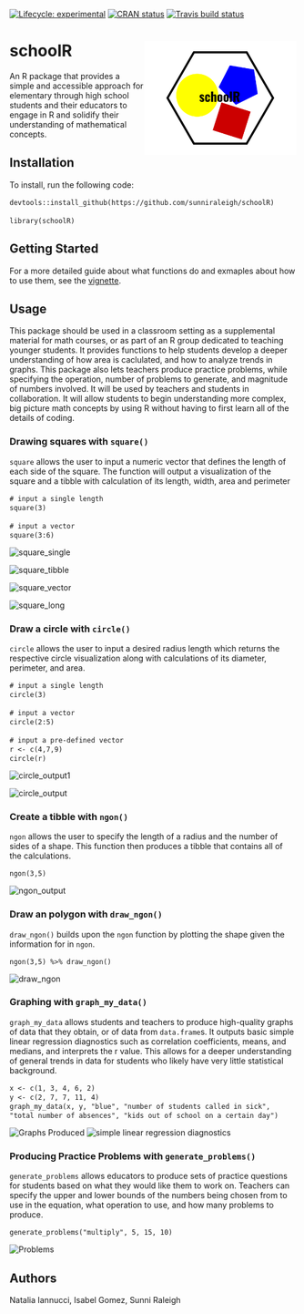 [![Lifecycle: experimental](https://img.shields.io/badge/lifecycle-experimental-orange.svg)](https://www.tidyverse.org/lifecycle/#experimental) [![CRAN status](https://www.r-pkg.org/badges/version/wetry)](https://CRAN.R-project.org/package=wetry)
[![Travis build status](https://travis-ci.org/sunniraleigh/schoolR.svg?branch=master)](https://travis-ci.org/sunniraleigh/schoolR)

# schoolR <img src='hex_design.png' align="right" height="200" /></a>

An R package that provides a simple and accessible approach for elementary through high school students and their educators to engage in R and solidify their understanding of mathematical concepts. 

## Installation
To install, run the following code: 
```
devtools::install_github(https://github.com/sunniraleigh/schoolR) 

library(schoolR)
```

## Getting Started
For a more detailed guide about what functions do and exmaples about how to use them, see the [vignette](./vignettes/schoolR.Rmd).

## Usage
This package should be used in a classroom setting as a supplemental material for math courses, or as part of an R group dedicated to teaching younger students.
It provides functions to help students develop a deeper understanding of how area is caclulated, and how to analyze trends in graphs.
This package also lets teachers produce practice problems, while specifying the operation, number of problems to generate, and magnitude of numbers involved. 
It will be used by teachers and students in collaboration. It will allow students to begin understanding more complex, big picture math concepts by using R without having to first learn all of the details of coding.

### Drawing squares with `square()`
`square` allows the user to input a numeric vector that defines the length of each side of the square. The function will output a visualization of the square and a tibble with calculation of its length, width, area and perimeter
```{r}
# input a single length 
square(3)

# input a vector
square(3:6)
```
![square_single](https://docs.google.com/drawings/d/e/2PACX-1vQxR4wwQgkgzotviGyCOL7HhELx_1myjNA-Mr4uBkdjkCy76p2OsLhe_DPBQSL-vlqEuffDB_NYAWKX/pub?w=454&h=233)

![square_tibble](https://docs.google.com/drawings/d/e/2PACX-1vRiyGRKENp6Lks_tQGDj1PLegphMydc1pIUKXiOh9f-wzigjadRjcM3BPMr08SfCd4ncdCvUlldnkIV/pub?w=447&h=185)

![square_vector](https://docs.google.com/drawings/d/e/2PACX-1vSR8jqhEyv_o2rrrysPzj12gY1wie5ICdUl9RxeF369Liig3tr8op0GMESdyiL20ldYDNTJOZdhaO7W/pub?w=558&h=241)

![square_long](https://docs.google.com/drawings/d/e/2PACX-1vSgSU8VKbG4yVdQlmSLmRrutkapArm0CT5DL1sXUf50mKetPftuflZLUx6dladpv2zSltePmuOgI4lT/pub?w=475&h=216)

### Draw a circle with `circle()`
`circle` allows the user to input a desired radius length which returns the respective circle visualization along with calculations of its diameter, perimeter, and area.
```{r}
# input a single length
circle(3)

# input a vector
circle(2:5)

# input a pre-defined vector
r <- c(4,7,9)
circle(r)
```
![circle_output1](https://docs.google.com/drawings/d/e/2PACX-1vTR0yrWsmo5WfOmw4z1MnF3SlXoph4c2wXi6a3vXhSP7xnhUTjM29bUmGqieEb9QPlfQIu_OQS8XY29/pub?w=460&h=455)

![circle_output](https://docs.google.com/drawings/d/e/2PACX-1vRNkT32DDHY3xg3jpJMK5k_-KhrrnsbMx2K7XiYpMdcrl5OyfZE6wmUBujq1fw92TG_eHRbuFrqlBip/pub?w=4500&h=1500)

### Create a tibble with `ngon()`
`ngon` allows the user to specify the length of a radius and the number of sides of a shape. This function then produces a tibble that contains all of the calculations.
``` {r}
ngon(3,5)
```
![ngon_output](https://docs.google.com/drawings/d/e/2PACX-1vQ76AC7vEhnGx4cRBWhH0OVkJRCem9MWqE23UX2Uk7TyRr58yvhNBHCWMFBNxspP5a6-Pi_KxEUHq5i/pub?w=460&h=141)


### Draw an polygon with `draw_ngon()`
`draw_ngon()` builds upon the `ngon` function by plotting the shape given the information for in `ngon`.

```{r}
ngon(3,5) %>% draw_ngon()
```
![draw_ngon](https://docs.google.com/drawings/d/e/2PACX-1vT6LJidgeYK6J8tCgy2Wdm5FXxK8toE9f2PB8o2-ltgpLwNexkf0WNAcc3xk_4rDmyGSbm3RMwgZ3bK/pub?w=456&h=244)

### Graphing with `graph_my_data()`
`graph_my_data` allows students and teachers to produce high-quality graphs of data that they obtain, or of data from `data.frame`s. It outputs basic simple linear regression diagnostics such as correlation coefficients, means, and medians, and interprets the r value. This allows for a deeper understanding of general trends in data for students who likely have very little statistical background.
```{r}
x <- c(1, 3, 4, 6, 2)
y <- c(2, 7, 7, 11, 4)
graph_my_data(x, y, "blue", "number of students called in sick", "total number of absences", "kids out of school on a certain day")
```
![Graphs Produced](https://docs.google.com/drawings/d/e/2PACX-1vR9_940HjbdQlwP7S1qPbF-aYOrqc2LxOAFMRF57H-eg5fLQ5C0QZN1QKP_FggSUUQlhLAB1wd9JuZ-/pub?w=1002&h=487)
![simple linear regression diagnostics](https://docs.google.com/drawings/d/e/2PACX-1vR22yeb1Qj6TKddNupsHWgjWIJHjXZtDPHQLPnfeMdDBNe8b_KbOy1WOAYRoThdiLhe_ckei4EGi6PF/pub?w=960&h=720)

### Producing Practice Problems with `generate_problems()`
`generate_problems` allows educators to produce sets of practice questions for students based on what they would like them to work on. Teachers can specify the upper and lower bounds of the numbers being chosen from to use in the equation, what operation to use, and how many problems to produce.
```
generate_problems("multiply", 5, 15, 10)
```
![Problems](https://docs.google.com/drawings/d/e/2PACX-1vSUtfCXNdIVqLs1F5DEMui6fEfAxgEuOVP3TtUfMrwLHpCrs1vYExoPrJRyk7FbSp1gYgl52vydKysg/pub?w=169&h=125)

## Authors
Natalia Iannucci, Isabel Gomez, Sunni Raleigh
